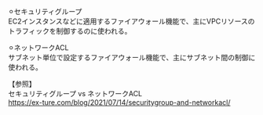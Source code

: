 ⚪︎セキュリティグループ</br>
EC2インスタンスなどに適用するファイアウォール機能で、主にVPCリソースのトラフィックを制御するのに使われる。</br>

⚪︎ネットワークACL</br>
サブネット単位で設定するファイアウォール機能で、主にサブネット間の制御に使われる。</br>

【参照】</br>
セキュリティグループ vs ネットワークACL</br>
https://ex-ture.com/blog/2021/07/14/securitygroup-and-networkacl/</br>
</br></br>

